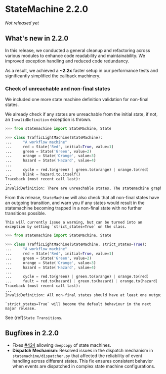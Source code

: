# StateMachine 2.2.0

*Not released yet*

## What's new in 2.2.0

In this release, we conducted a general cleanup and refactoring across various modules to enhance code readability and maintainability. We improved exception handling and reduced code redundancy.

As a result, we achieved a **~2.2x** faster setup in our performance tests and significantly simplified the callback machinery.


### Check of unreachable and non-final states

We included one more state machine definition validation for non-final states.

We already check if any states are unreachable from the initial state, if not, an `InvalidDefinition` exception is thrown.

```py
>>> from statemachine import StateMachine, State

>>> class TrafficLightMachine(StateMachine):
...     "A workflow machine"
...     red = State('Red', initial=True, value=1)
...     green = State('Green', value=2)
...     orange = State('Orange', value=3)
...     hazard = State('Hazard', value=4)
...
...     cycle = red.to(green) | green.to(orange) | orange.to(red)
...     blink = hazard.to.itself()
Traceback (most recent call last):
...
InvalidDefinition: There are unreachable states. The statemachine graph should have a single component. Disconnected states: ['hazard']
```

From this release, `StateMachine` will also check that all non-final states have an outgoing transition,
and warn you if any states would result in the statemachine becoming trapped in a non-final state with no further transitions possible.

```{note}
This will currently issue a warning, but can be turned into an exception by setting `strict_states=True` on the class.
```

```py
>>> from statemachine import StateMachine, State

>>> class TrafficLightMachine(StateMachine, strict_states=True):
...     "A workflow machine"
...     red = State('Red', initial=True, value=1)
...     green = State('Green', value=2)
...     orange = State('Orange', value=3)
...     hazard = State('Hazard', value=4)
...
...     cycle = red.to(green) | green.to(orange) | orange.to(red)
...     fault = red.to(hazard) | green.to(hazard) | orange.to(hazard)
Traceback (most recent call last):
...
InvalidDefinition: All non-final states should have at least one outgoing transition. These states have no outgoing transition: ['hazard']
```

```{warning}
`strict_states=True` will become the default behaviour in the next major release.
```

See {ref}`State Transitions`.


## Bugfixes in 2.2.0

- Fixes [#424](https://github.com/fgmacedo/python-statemachine/issues/424) allowing `deepcopy` of state machines.
- **Dispatch Mechanism**: Resolved issues in the dispatch mechanism in `statemachine/dispatcher.py` that affected the reliability
of event handling across different states. This fix ensures consistent behavior when events are dispatched in complex state
machine configurations.
